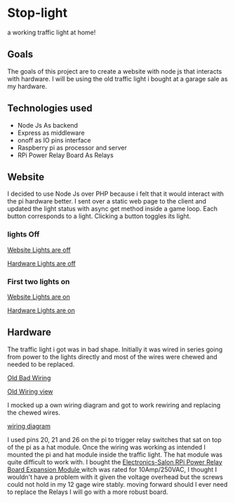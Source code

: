 # Stop-light
a working traffic light at home! 

## Goals
The goals of this project are to create a website with node js that interacts with hardware. I will be using the old traffic light i bought at a garage sale as my hardware. 

## Technologies used 
- Node Js As backend
- Express as middleware
- onoff as IO pins interface
- Raspberry pi as processor and server
- RPi Power Relay Board As Relays 

## Website 
I decided to use Node Js over PHP because i felt that it would interact with the pi hardware better. I sent over a static web page to the client and updated the light status with async get method inside a game loop. Each button corresponds to a light. Clicking a button toggles its light.

### lights Off
[Website Lights are off](/Images/Website01.jpg)

[Hardware Lights are off](/Images/Trafic-light01.jpg)

### First two lights on
[Website Lights are on](/Images/Website02.jpg)

[Hardware Lights are on](/Images/Trafic-light02.jpg)


## Hardware 
The traffic light i got was in bad shape. Initially it was wired in series going from power to the lights directly and most of the wires were chewed and needed to be replaced.

[Old Bad Wiring](/Images/Old-wiring01.jpg)

[Old Wiring view](/Images/Old-wiring02.jpg)

I mocked up a own wiring diagram and got to work rewiring and replacing the chewed wires. 

[wiring diagram](/Images/wiring-diagram.png)

I used pins 20, 21 and 26 on the pi to trigger relay switches that sat on top of the pi as a hat module. Once the wiring was working as intended I mounted the pi and hat module inside the traffic light. The hat module was quite difficult to work with. I bought the <a href="https://www.amazon.com/Electronics-Salon-Power-Expansion-Module-Raspberry/dp/B07CZL2SKN/ref=sr_1_2_sspa?keywords=raspberry+pi+relay+hat&qid=1641308728&sr=8-2-spons&psc=1&spLa=ZW5jcnlwdGVkUXVhbGlmaWVyPUEzUjBPUTZHVkwyT0RSJmVuY3J5cHRlZElkPUEwMTAzNDgwTUpOMTRCU0ZMQ1JJJmVuY3J5cHRlZEFkSWQ9QTA0Mjk2MjMxQjgxWVE0NTRVTDZRJndpZGdldE5hbWU9c3BfYXRmJmFjdGlvbj1jbGlja1JlZGlyZWN0JmRvTm90TG9nQ2xpY2s9dHJ1ZQ=="> Electronics-Salon RPi Power Relay Board Expansion Module </a> witch was rated for 10Amp/250VAC, I thought I wouldn't have a problem with it given the voltage overhead but the screws could not hold in my 12 gage wire stably. moving forward should I ever need to replace the Relays I will go with a more robust board.  